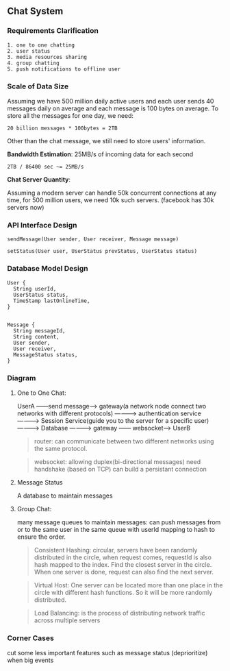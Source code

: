 ## Chat System

### Requirements Clarification
    1. one to one chatting
    2. user status
    3. media resources sharing
    4. group chatting
    5. push notifications to offline user


### Scale of Data Size
    
Assuming we have 500 million daily active users and each user sends 40 messages daily on average and each message is 100 bytes on average. To store all the messages for one day, we need:

    20 billion messages * 100bytes = 2TB

Other than the chat message, we still need to store users' information.


**Bandwidth Estimation**: 25MB/s of incoming data for each second

    2TB / 86400 sec ~= 25MB/s


**Chat Server Quantity**: 
    
Assuming a modern server can handle 50k concurrent connections at any time, for 500 million users, we need 10k such servers. (facebook has 30k servers now)


### API Interface Design

    sendMessage(User sender, User receiver, Message message)

    setStatus(User user, UserStatus prevStatus, UserStatus status)

### Database Model Design

    User {
      String userId,
      UserStatus status,
      TimeStamp lastOnlineTime,
    }


    Message {
      String messageId,
      String content,
      User sender,
      User receiver,
      MessageStatus status,
    }
  

### Diagram

1. One to One Chat:

    UserA ——send message——> gateway(a network node connect two networks with different protocols) ————> authentication service ————> Session Service(guide you to the server for a specific user) ————> Database ————> gateway —— websocket——> UserB


    > router: can communicate between two different networks using the same protocol.

    > websocket:
    > allowing duplex(bi-directional messages)
    > need handshake (based on TCP)
    > can build a persistant connection


2. Message Status

    A database to maintain messages
    
   
3. Group Chat:

    many message queues to maintain messages: can push messages from or to the same user in the same queue with userId mapping to hash to ensure the order.
    
    > Consistent Hashing: circular, servers have been randomly distributed in the circle, when request comes, requestId is also hash mapped to the index. Find the closest server in the circle. When one server is done, request can also find the next server.
    
    > Virtual Host: One server can be located more than one place in the circle with different hash functions. So it will be more randomly distributed.
    
    > Load Balancing: is the process of distributing network traffic across multiple servers


### Corner Cases

   cut some less important features such as message status (deprioritize) when big events
  



